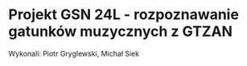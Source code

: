 # Projekt GSN 24L - rozpoznawanie gatunków muzycznych z GTZAN
Wykonali: Piotr Gryglewski, Michał Siek
